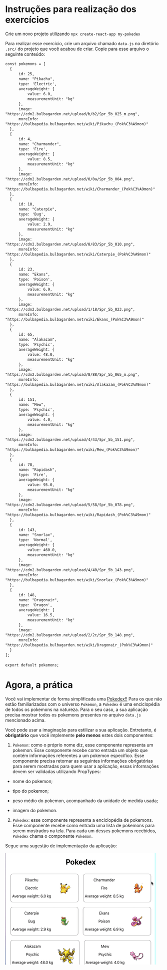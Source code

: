 # Instruções para realização dos exercícios

Crie um novo projeto utilizando `npx create-react-app my-pokedex`

Para realizar esse exercício, crie um arquivo chamado `data.js` no diretório `.src/` do projeto que você acabou de criar. Copie para esse arquivo o seguinte conteúdo:

    const pokemons = [
      {
          id: 25,
          name: "Pikachu",
          type: 'Electric',
          averageWeight: {
              value: 6.0,
              measurementUnit: "kg"
          },
          image: "https://cdn2.bulbagarden.net/upload/b/b2/Spr_5b_025_m.png",
          moreInfo: "https://bulbapedia.bulbagarden.net/wiki/Pikachu_(Pok%C3%A9mon)"
      },
      {
          id: 4,
          name: "Charmander",
          type: 'Fire',
          averageWeight: {
              value: 8.5,
              measurementUnit: "kg"
          },
          image: "https://cdn2.bulbagarden.net/upload/0/0a/Spr_5b_004.png",
          moreInfo: "https://bulbapedia.bulbagarden.net/wiki/Charmander_(Pok%C3%A9mon)"
      },
      {
          id: 10,
          name: "Caterpie",
          type: 'Bug',
          averageWeight: {
              value: 2.9,
              measurementUnit: "kg"
          },
          image: "https://cdn2.bulbagarden.net/upload/8/83/Spr_5b_010.png",
          moreInfo: "https://bulbapedia.bulbagarden.net/wiki/Caterpie_(Pok%C3%A9mon)"
      },
      {
          id: 23,
          name: "Ekans",
          type: 'Poison',
          averageWeight: {
              value: 6.9,
              measurementUnit: "kg"
          },
          image: "https://cdn2.bulbagarden.net/upload/1/18/Spr_5b_023.png",
          moreInfo: "https://bulbapedia.bulbagarden.net/wiki/Ekans_(Pok%C3%A9mon)"
      },
      {
          id: 65,
          name: "Alakazam",
          type: 'Psychic',
          averageWeight: {
              value: 48.0,
              measurementUnit: "kg"
          },
          image: "https://cdn2.bulbagarden.net/upload/8/88/Spr_5b_065_m.png",
          moreInfo: "https://bulbapedia.bulbagarden.net/wiki/Alakazam_(Pok%C3%A9mon)"
      },
      {
          id: 151,
          name: "Mew",
          type: 'Psychic',
          averageWeight: {
              value: 4.0,
              measurementUnit: "kg"
          },
          image: "https://cdn2.bulbagarden.net/upload/4/43/Spr_5b_151.png",
          moreInfo: "https://bulbapedia.bulbagarden.net/wiki/Mew_(Pok%C3%A9mon)"
      },
      {
          id: 78,
          name: "Rapidash",
          type: 'Fire',
          averageWeight: {
              value: 95.0,
              measurementUnit: "kg"
          },
          image: "https://cdn2.bulbagarden.net/upload/5/58/Spr_5b_078.png",
          moreInfo: "https://bulbapedia.bulbagarden.net/wiki/Rapidash_(Pok%C3%A9mon)"
      },
      {
          id: 143,
          name: "Snorlax",
          type: 'Normal',
          averageWeight: {
              value: 460.0,
              measurementUnit: "kg"
          },
          image: "https://cdn2.bulbagarden.net/upload/4/40/Spr_5b_143.png",
          moreInfo: "https://bulbapedia.bulbagarden.net/wiki/Snorlax_(Pok%C3%A9mon)"
      },
      {
          id: 148,
          name: "Dragonair",
          type: 'Dragon',
          averageWeight: {
              value: 16.5,
              measurementUnit: "kg"
          },
          image: "https://cdn2.bulbagarden.net/upload/2/2c/Spr_5b_148.png",
          moreInfo: "https://bulbapedia.bulbagarden.net/wiki/Dragonair_(Pok%C3%A9mon)"
      }
    ];
    
    export default pokemons;

# Agora, a prática

Você vai implementar de forma simplificada uma [Pokedex!!](https://bulbapedia.bulbagarden.net/wiki/Pok%C3%A9dex) Para os que não estão familiarizados com o universo `Pokemon`, a `Pokedex` é uma enciclopédia de todos os pokemons na natureza. Para o seu caso, a sua aplicação precisa mostrar todos os pokemons presentes no arquivo `data.js` mencionado acima.

Você pode usar a imaginação para estilizar a sua aplicação. Entretanto, é **obrigatório** que você implemente **pelo menos** estes dois componentes:

1.  `Pokemon`: como o próprio nome diz, esse componente representa um pokemon. Esse componente recebe como entrada um objeto que contém informações referentes a um pokemon específico. Esse componente precisa retornar as seguintes informações obrigatórias para serem mostradas para quem usar a aplicação, essas informações devem ser validadas utilizando PropTypes:

*   nome do pokemon;
    
*   tipo do pokemon;
    
*   peso médio do pokemon, acompanhado da unidade de medida usada;
    
*   imagem do pokemon.
    

2.  `Pokedex`: esse componente representa a enciclopédia de pokemons. Esse componente recebe como entrada uma lista de pokemons para serem mostrados na tela. Para cada um desses pokemons recebidos, `Pokedex` chama o componente `Pokemon`.

Segue uma sugestão de implementação da aplicação:

![Gif exibindo uma sugestão de implementação da aplicação my-pokede](pokedex-project-example.webp)